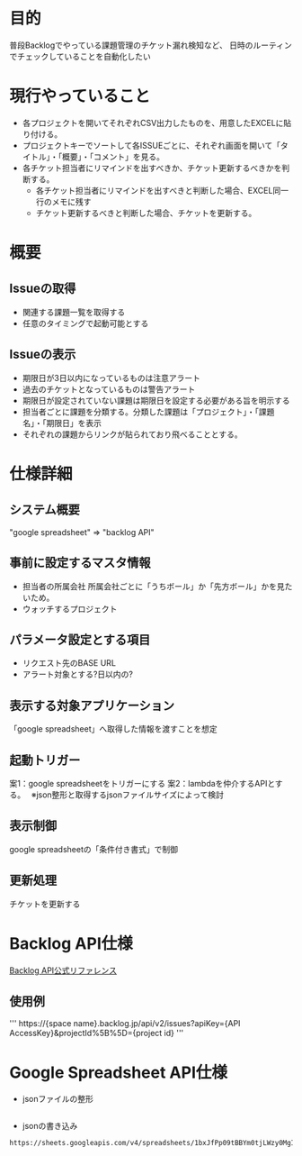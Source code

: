 # 目的
普段Backlogでやっている課題管理のチケット漏れ検知など、
日時のルーティンでチェックしていることを自動化したい

# 現行やっていること
- 各プロジェクトを開いてそれぞれCSV出力したものを、用意したEXCELに貼り付ける。
- プロジェクトキーでソートして各ISSUEごとに、それぞれ画面を開いて「タイトル」・「概要」・「コメント」を見る。
- 各チケット担当者にリマインドを出すべきか、チケット更新するべきかを判断する。
  - 各チケット担当者にリマインドを出すべきと判断した場合、EXCEL同一行のメモに残す
  - チケット更新するべきと判断した場合、チケットを更新する。

# 概要
## Issueの取得
- 関連する課題一覧を取得する
- 任意のタイミングで起動可能とする

## Issueの表示
- 期限日が3日以内になっているものは注意アラート
- 過去のチケットとなっているものは警告アラート
- 期限日が設定されていない課題は期限日を設定する必要がある旨を明示する
- 担当者ごとに課題を分類する。分類した課題は「プロジェクト」・「課題名」・「期限日」を表示
- それぞれの課題からリンクが貼られており飛べることとする。

# 仕様詳細
## システム概要
"google spreadsheet" => "backlog API"

## 事前に設定するマスタ情報
- 担当者の所属会社
所属会社ごとに「うちボール」か「先方ボール」かを見たいため。
- ウォッチするプロジェクト

## パラメータ設定とする項目
- リクエスト先のBASE URL
- アラート対象とする?日以内の?

## 表示する対象アプリケーション
「google spreadsheet」へ取得した情報を渡すことを想定

## 起動トリガー
案1：google spreadsheetをトリガーにする
案2：lambdaを仲介するAPIとする。　
※json整形と取得するjsonファイルサイズによって検討

## 表示制御
google spreadsheetの「条件付き書式」で制御

## 更新処理
チケットを更新する

# Backlog API仕様
[Backlog API公式リファレンス](https://developer.nulab-inc.com/ja/docs/backlog/)

## 使用例
'''
https://{space name}.backlog.jp/api/v2/issues?apiKey={API AccessKey}&projectId%5B%5D={project id}
'''

# Google Spreadsheet API仕様
- jsonファイルの整形
```

```
- jsonの書き込み
```
https://sheets.googleapis.com/v4/spreadsheets/1bxJfPp09tBBYm0tjLWzy0MgInzWw_W1wtzwyEf8CTqM:batchUpdate
```
